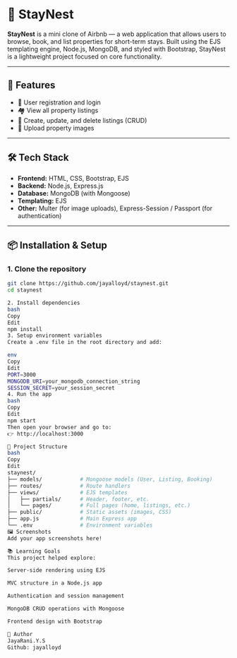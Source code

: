 

# 🏡 StayNest

**StayNest** is a mini clone of Airbnb — a web application that allows users to browse, book, and list properties for short-term stays. Built using the EJS templating engine, Node.js, MongoDB, and styled with Bootstrap, StayNest is a lightweight project focused on core functionality.

---

## 🚀 Features

- 🧑 User registration and login
- 🏘 View all property listings
- 📝 Create, update, and delete listings (CRUD)
- 📸 Upload property images 


---

## 🛠️ Tech Stack

- **Frontend:** HTML, CSS, Bootstrap, EJS
- **Backend:** Node.js, Express.js
- **Database:** MongoDB (with Mongoose)
- **Templating:** EJS
- **Other:** Multer (for image uploads), Express-Session / Passport (for authentication)

---

## 📦 Installation & Setup

### 1. Clone the repository

```bash
git clone https://github.com/jayalloyd/staynest.git
cd staynest

2. Install dependencies
bash
Copy
Edit
npm install
3. Setup environment variables
Create a .env file in the root directory and add:

env
Copy
Edit
PORT=3000
MONGODB_URI=your_mongodb_connection_string
SESSION_SECRET=your_session_secret
4. Run the app
bash
Copy
Edit
npm start
Then open your browser and go to:
👉 http://localhost:3000

📁 Project Structure
bash
Copy
Edit
staynest/
├── models/            # Mongoose models (User, Listing, Booking)
├── routes/            # Route handlers
├── views/             # EJS templates
│   ├── partials/      # Header, footer, etc.
│   └── pages/         # Full pages (home, listings, etc.)
├── public/            # Static assets (images, CSS)
├── app.js             # Main Express app
└── .env               # Environment variables
🖼️ Screenshots
Add your app screenshots here!

📚 Learning Goals
This project helped explore:

Server-side rendering using EJS

MVC structure in a Node.js app

Authentication and session management

MongoDB CRUD operations with Mongoose

Frontend design with Bootstrap

👤 Author
JayaRani.Y.S
Github: jayalloyd
